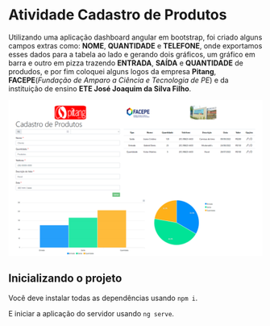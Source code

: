 # Atividade Cadastro de Produtos
Utilizando uma aplicação dashboard angular em bootstrap, foi criado alguns campos extras como: __NOME__, __QUANTIDADE__ e __TELEFONE__, onde exportamos esses dados para a tabela ao lado e gerando dois gráficos, um gráfico em barra e outro em pizza trazendo __ENTRADA__, __SAÍDA__ e __QUANTIDADE__ de produdos, e por fim coloquei alguns logos da empresa __Pitang__, __FACEPE__(_Fundação de Amparo a Ciência e Tecnologia de PE_) e da instituição de ensino __ETE José Joaquim da Silva Filho__.

![Imagem do projeto](src/assets/img/exemplo-do-projeto.png)

## Inicializando o projeto
Você deve instalar todas as dependências usando `npm i`.

E iniciar a aplicação do servidor usando `ng serve`.